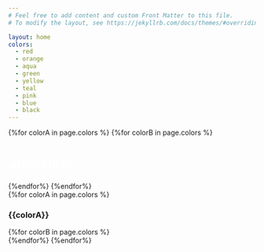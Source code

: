 ```yaml
---
# Feel free to add content and custom Front Matter to this file.
# To modify the layout, see https://jekyllrb.com/docs/themes/#overriding-theme-defaults

layout: home
colors: 
  - red
  - orange
  - aqua
  - green
  - yellow
  - teal
  - pink
  - blue
  - black
---
```


{%for colorA in page.colors %}
  {%for colorB in page.colors %}
  <div class="logo-container" style="">
    <h1
      class="logo"
      style="
        color: white;
        /* background-image: var(--noise-image); */
        /* background-blend-mode: multiply; */
        --box-shadow-color: var(--{{colorB}});
      "
    >
      underline
    </h1>
    <!-- <div style="width: 1000px;top: 100px;left: -465px;margin-top: 0;position: absolute;"><div class="circle blue noisy" style="width: 10%; padding-top: 10%;"></div> -->
    <div class="wave" style="--c:var(--{{colorA}})"></div>
  </div>
  {%endfor%}
{%endfor%}

<div class="container">
  {%for colorA in page.colors %}
  <div class="item"><h3>{{colorA}}</h3></div>
    {%for colorB in page.colors %}
    <div class="item">
      <div class="circle {{colorB}} noisy"></div>
      <div class="circle {{colorA}} noisy"></div>
    </div>
    {%endfor%}
  {%endfor%}
</div>
